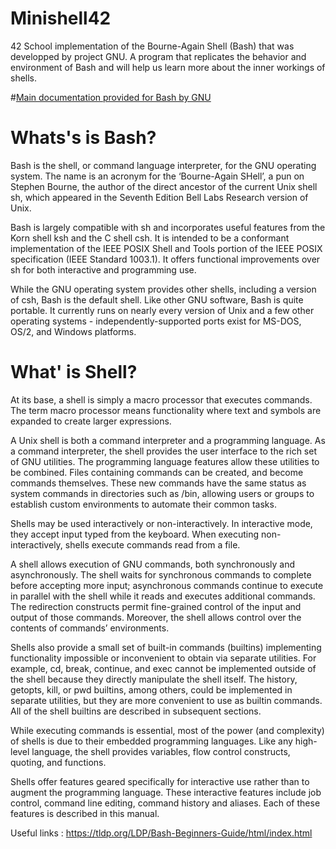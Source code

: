 # Minishell42
42 School implementation of the Bourne-Again Shell (Bash) that was developped by project GNU.
A program that replicates the behavior and environment of Bash and will help us learn more about the inner workings of shells.

#[Main documentation provided for Bash by GNU](https://www.gnu.org/savannah-checkouts/gnu/bash/manual/bash.html)

# Whats's is Bash?
Bash is the shell, or command language interpreter, for the GNU operating system. The name is an acronym for the ‘Bourne-Again SHell’, a pun on Stephen Bourne, the author of the direct ancestor of the current Unix shell sh, which appeared in the Seventh Edition Bell Labs Research version of Unix.

Bash is largely compatible with sh and incorporates useful features from the Korn shell ksh and the C shell csh. It is intended to be a conformant implementation of the IEEE POSIX Shell and Tools portion of the IEEE POSIX specification (IEEE Standard 1003.1). It offers functional improvements over sh for both interactive and programming use.

While the GNU operating system provides other shells, including a version of csh, Bash is the default shell. Like other GNU software, Bash is quite portable. It currently runs on nearly every version of Unix and a few other operating systems - independently-supported ports exist for MS-DOS, OS/2, and Windows platforms.

# What' is Shell?
At its base, a shell is simply a macro processor that executes commands. The term macro processor means functionality where text and symbols are expanded to create larger expressions.

A Unix shell is both a command interpreter and a programming language. As a command interpreter, the shell provides the user interface to the rich set of GNU utilities. The programming language features allow these utilities to be combined. Files containing commands can be created, and become commands themselves. These new commands have the same status as system commands in directories such as /bin, allowing users or groups to establish custom environments to automate their common tasks.

Shells may be used interactively or non-interactively. In interactive mode, they accept input typed from the keyboard. When executing non-interactively, shells execute commands read from a file.

A shell allows execution of GNU commands, both synchronously and asynchronously. The shell waits for synchronous commands to complete before accepting more input; asynchronous commands continue to execute in parallel with the shell while it reads and executes additional commands. The redirection constructs permit fine-grained control of the input and output of those commands. Moreover, the shell allows control over the contents of commands’ environments.

Shells also provide a small set of built-in commands (builtins) implementing functionality impossible or inconvenient to obtain via separate utilities. For example, cd, break, continue, and exec cannot be implemented outside of the shell because they directly manipulate the shell itself. The history, getopts, kill, or pwd builtins, among others, could be implemented in separate utilities, but they are more convenient to use as builtin commands. All of the shell builtins are described in subsequent sections.

While executing commands is essential, most of the power (and complexity) of shells is due to their embedded programming languages. Like any high-level language, the shell provides variables, flow control constructs, quoting, and functions.

Shells offer features geared specifically for interactive use rather than to augment the programming language. These interactive features include job control, command line editing, command history and aliases. Each of these features is described in this manual.

Useful links :
https://tldp.org/LDP/Bash-Beginners-Guide/html/index.html
